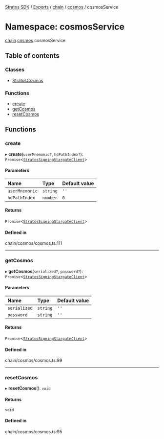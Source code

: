 [Stratos SDK](../README.md) / [Exports](../modules.md) / [chain](chain.md) / [cosmos](chain.cosmos.md) / cosmosService

# Namespace: cosmosService

[chain](chain.md).[cosmos](chain.cosmos.md).cosmosService

## Table of contents

### Classes

- [StratosCosmos](../classes/chain.cosmos.cosmosService.StratosCosmos.md)

### Functions

- [create](chain.cosmos.cosmosService.md#create)
- [getCosmos](chain.cosmos.cosmosService.md#getcosmos)
- [resetCosmos](chain.cosmos.cosmosService.md#resetcosmos)

## Functions

### create

▸ **create**(`userMnemonic?`, `hdPathIndex?`): `Promise`\<[`StratosSigningStargateClient`](../classes/crypto.protoSigning.StratosSigningStargateClient.StratosSigningStargateClient.md)\>

#### Parameters

| Name | Type | Default value |
| :------ | :------ | :------ |
| `userMnemonic` | `string` | `''` |
| `hdPathIndex` | `number` | `0` |

#### Returns

`Promise`\<[`StratosSigningStargateClient`](../classes/crypto.protoSigning.StratosSigningStargateClient.StratosSigningStargateClient.md)\>

#### Defined in

chain/cosmos/cosmos.ts:111

___

### getCosmos

▸ **getCosmos**(`serialized?`, `password?`): `Promise`\<[`StratosSigningStargateClient`](../classes/crypto.protoSigning.StratosSigningStargateClient.StratosSigningStargateClient.md)\>

#### Parameters

| Name | Type | Default value |
| :------ | :------ | :------ |
| `serialized` | `string` | `''` |
| `password` | `string` | `''` |

#### Returns

`Promise`\<[`StratosSigningStargateClient`](../classes/crypto.protoSigning.StratosSigningStargateClient.StratosSigningStargateClient.md)\>

#### Defined in

chain/cosmos/cosmos.ts:99

___

### resetCosmos

▸ **resetCosmos**(): `void`

#### Returns

`void`

#### Defined in

chain/cosmos/cosmos.ts:95
